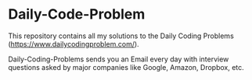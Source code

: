 # Daily-Code-Problem
This repository contains all my solutions to the Daily Coding Problems (https://www.dailycodingproblem.com/).

Daily-Coding-Problems sends you an Email every day with interview questions asked by major companies like Google, Amazon, Dropbox, etc.